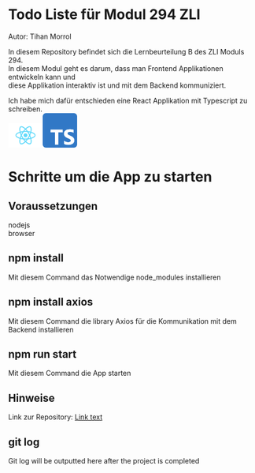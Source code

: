 # Todo Liste für Modul 294 ZLI

Autor: Tihan Morrol  

In diesem Repository befindet sich die Lernbeurteilung B des ZLI Moduls 294.  
In diesem Modul geht es darum, dass man Frontend Applikationen entwickeln kann und  
diese Applikation interaktiv ist und mit dem Backend kommuniziert.  

Ich habe mich dafür entschieden eine React Applikation mit Typescript zu schreiben.  
<img src="/src/images/logo.svg" width="70px" alt="react logo"><img src="/src/images/ts_logo.png" width="70px" alt="typescript logo">

# Schritte um die App zu starten  

## Voraussetzungen

nodejs  
browser

## npm install  

Mit diesem Command das Notwendige node_modules installieren  

## npm install axios  

Mit diesem Command die library Axios für die Kommunikation mit dem Backend installieren  

## npm run start  

Mit diesem Command die App starten  

## Hinweise  

Link zur Repository: [Link text](https://github.com/TihanMo/M294_LBB)

## git log
Git log will be outputted here after the project is completed

